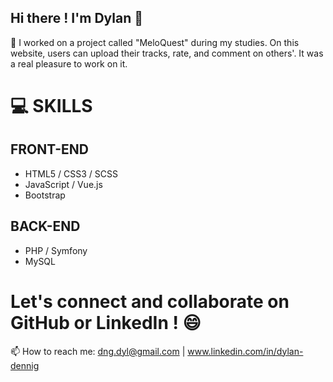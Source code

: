 ## Hi there ! I'm Dylan 👋

🔭 I worked on a project called "MeloQuest" during my studies.
On this website, users can upload their tracks, rate, and comment on others'.
It was a real pleasure to work on it.
  
# 💻 SKILLS
  ## FRONT-END
  - HTML5 / CSS3 / SCSS
  - JavaScript / Vue.js
  - Bootstrap
   
  ## BACK-END
  - PHP / Symfony
  - MySQL

  # Let's connect and collaborate on GitHub or LinkedIn ! 😄
📫 How to reach me: dng.dyl@gmail.com | www.linkedin.com/in/dylan-dennig



